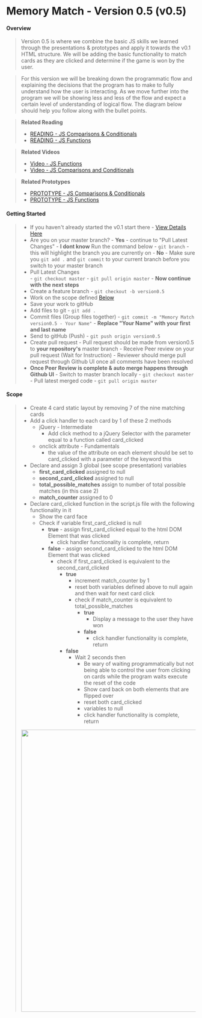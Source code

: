 # Memory Match - Version 0.5 (v0.5)

#### Overview
> Version 0.5 is where we combine the basic JS skills we learned through the presentations & prototypes and apply it towards the v0.1 HTML structure. We will be adding the basic functionality to match cards as they are clicked and determine if the game is won by the user.

> For this version we will be breaking down the programmatic flow and explaining the decisions that the program has to make to fully understand how the user is interacting. As we move further into the program we will be showing less and less of the flow and expect a certain level of understanding of logical flow. The diagram below should help you follow along with the bullet points.

> **Related Reading**
> - <a href="https://drive.google.com/open?id=0B7eOl4joefDuR2FKZTVvN0lQQ00">READING - JS Comparisons & Conditionals</a>
> - <a href="https://drive.google.com/open?id=0B7eOl4joefDuRHNPU0xXNUNIRGs">READING - JS Functions</a>

> **Related Videos**
> - <a href="https://plus.google.com/u/0/events/cn2ca07j9v8nt5kdd1olqe3ljrc?authkey=CNK97_OZ4ee8ag">Video - JS Functions</a>
> - <a href="https://plus.google.com/u/0/hangouts/onair/watch?hid=hoaevent%2Fc4a35jk6e468buf0fpua0em74dc&ytl=...">Video - JS Comparisons and Conditionals</a>

> **Related Prototypes**
> - <a href="https://github.com/Learning-Fuze/prototypes/tree/master/js_comparisons_conditionals">PROTOTYPE - JS Comparisons & Conditionals</a>
> - <a href="https://github.com/Learning-Fuze/prototypes/tree/master/js_functions">PROTOTYPE - JS Functions</a>

#### Getting Started

> - If you haven't already started the v0.1 start there - <a href="https://github.com/Learning-Fuze/memory_match/tree/v0.1#getting-started">View Details Here</a>
> - Are you on your master branch?
    - **Yes** - continue to "Pull Latest Changes"
    - **I dont know** Run the command below
        - `git branch` - this will highlight the branch you are currently on
    - **No** - Make sure you `git add .` and `git commit` to your current branch before you switch to your master branch
> - Pull Latest Changes    
        - `git checkout master`
        - `git pull origin master` - **Now continue with the next steps**
> - Create a feature branch
    - `git checkout -b version0.5`
> - Work on the scope defined <a href="https://github.com/Learning-Fuze/memory_match/tree/v0.5#scope">Below</a>
> - Save your work to gitHub
> - Add files to git
    - `git add .`
> - Commit files (Group files together)
    - `git commit -m "Memory Match version0.5 - Your Name"`
    - **Replace "Your Name" with your first and last name**
> - Send to gitHub (Push)
    - `git push origin version0.5`
> - Create pull request
    - Pull request should be made from version0.5 to **your repository's** master branch
    - Receive Peer review on your pull request (Wait for Instruction)
        - Reviewer should merge pull request through Github UI once all comments have been resolved
> - **Once Peer Review is complete & auto merge happens through Github UI**
    - Switch to master branch locally
        - `git checkout master`
    - Pull latest merged code
        - `git pull origin master`

#### Scope

> - Create 4 card static layout by removing 7 of the nine matching cards
> - Add a click handler to each card by 1 of these 2 methods
>   - jQuery - Intermediate
>       - Add click method to a jQuery Selector with the parameter equal to a function called card_clicked
>   - onclick attribute - Fundamentals
>       - the value of the attribute on each element should be set to card_clicked with a parameter of the keyword this
> - Declare and assign 3 global (see scope presentation) variables
>   - **first_card_clicked** assigned to null
>   - **second_card_clicked** assigned to null
>   - **total_possible_matches** assign to number of total possible matches (in this case 2)
>   - **match_counter** assigned to 0
> - Declare card_clicked function in the script.js file with the following functionality in it
>   - Show the card face
>   - Check if variable first_card_clicked is null
>       - **true** - assign first_card_clicked equal to the html DOM Element that was clicked
>           - click handler functionality is complete, return
>       - **false** - assign second_card_clicked to the html DOM Element that was clicked
>           - check if first_card_clicked is equivalent to the second_card_clicked
>               - **true**
>                   - increment match_counter by 1
>                   - reset both variables defined above to null again and then wait for next card click
>                   - check if match_counter is equivalent to total_possible_matches
>                       - **true**
>                           - Display a message to the user they have won
>                       - **false**
>                           - click handler functionality is complete, return
>               - **false**
>                   - Wait 2 seconds then
>                       - Be wary of waiting programmatically but not being able to control the user from clicking on cards while the program waits execute the reset of the code
>                       - Show card back on both elements that are flipped over
>                       - reset both card_clicked
>                       - variables to null
>                       - click handler functionality is complete, return
> <img src="https://docs.google.com/drawings/d/1JT0nsiTg3HXG2L3QFPnfAmPoQDWUCRNKDvl2qr1r9xo/pub?w=960&h=720" width="750"/>

